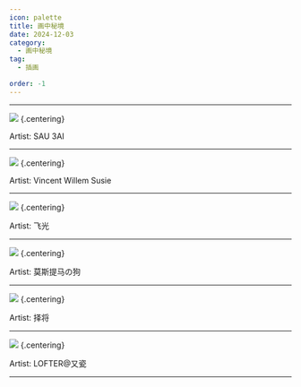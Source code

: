 ```yaml
---
icon: palette
title: 画中秘境
date: 2024-12-03
category:
  - 画中秘境
tag:
  - 插画

order: -1
---
```

<!-- more -->

---

![](./res/illustration/独立插（SAU%203AI）.webp) {.centering}

Artist: SAU 3AI

---

![](./res/illustration/独立插（Vincent%20Willem%20Susie或%20精分S君）.webp) {.centering}

Artist: Vincent Willem Susie

---

![](./res/illustration/独立插（两文之间位置，飞光）.webp) {.centering}

Artist: 飞光

---

![](./res/illustration/独立插（莫斯提马の狗）.webp) {.centering}

Artist: 莫斯提马の狗

---

![](./res/illustration/独立插（择将）.webp) {.centering}

Artist: 择将

---

![](./res/illustration/独立插，（LOFTER@又瓷）.webp) {.centering}

Artist: LOFTER@又瓷

---

<FakeAds />